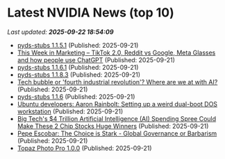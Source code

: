 # Latest NVIDIA News (top 10)
_Last updated: **2025-09-22 18:54:09**_

- [pyds-stubs 1.1.5.1](https://pypi.org/project/pyds-stubs/1.1.5.1/) (Published: 2025-09-21)
- [This Week in Marketing – TikTok 2.0, Reddit vs Google, Meta Glasses and how people use ChatGPT](https://thesocialjuice.substack.com/p/this-week-in-marketing-tiktok-20) (Published: 2025-09-21)
- [pyds-stubs 1.1.6.1](https://pypi.org/project/pyds-stubs/1.1.6.1/) (Published: 2025-09-21)
- [pyds-stubs 1.1.8.3](https://pypi.org/project/pyds-stubs/1.1.8.3/) (Published: 2025-09-21)
- [Tech bubble or 'fourth industrial revolution'? Where are we at with AI?](https://www.abc.net.au/news/2025-09-22/is-ai-the-fourth-industrial-revolution/105790912) (Published: 2025-09-21)
- [pyds-stubs 1.1.6](https://pypi.org/project/pyds-stubs/1.1.6/) (Published: 2025-09-21)
- [Ubuntu developers: Aaron Rainbolt: Setting up a weird dual-boot DOS workstation](https://arraybolt3.substack.com/p/setting-up-a-weird-dual-boot-dos) (Published: 2025-09-21)
- [Big Tech's $4 Trillion Artificial Intelligence (AI) Spending Spree Could Make These 2 Chip Stocks Huge Winners](https://biztoc.com/x/df571b863eb5f774) (Published: 2025-09-21)
- [Pepe Escobar: The Choice is Stark - Global Governance or Barbarism](https://sputnikglobe.com/20250921/pepe-escobar-the-choice-is-stark-global-governance-or-barbarism-1122828965.html) (Published: 2025-09-21)
- [Topaz Photo Pro 1.0.0](https://post.rlsbb.to/__trashed-13/) (Published: 2025-09-21)
